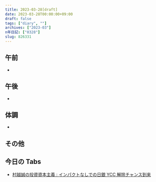 ```yaml
---
title: 2023-03-28[draft]
date: 2023-03-28T00:00:00+09:00
draft: false
tags: ["diary", ""]
archives: ["2023-03"]
n年日記: ["0328"]
slug: 826331
---
```


## 午前

-

## 午後

-

## 体調

-

## その他

## 今日の Tabs

- [村越誠の投資資本主義 : インパクトなしでの日銀 YCC 解除チャンス到来](https://muragoe-makoto.blog.jp/archives/87190590.html)
